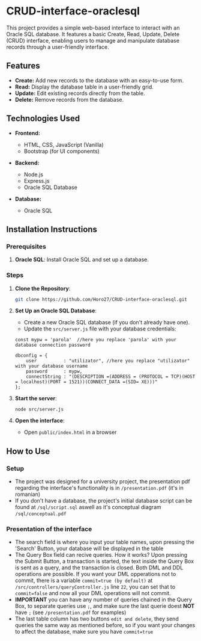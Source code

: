 # CRUD-interface-oraclesql

This project provides a simple web-based interface to interact with an Oracle SQL database. It features a basic Create, Read, Update, Delete (CRUD) interface, enabling users to manage and manipulate database records through a user-friendly interface.

## Features

- **Create:** Add new records to the database with an easy-to-use form.
- **Read:** Display the database table in a user-friendly grid.
- **Update:** Edit existing records directly from the table.
- **Delete:** Remove records from the database.

## Technologies Used

- **Frontend:**
  - HTML, CSS, JavaScript (Vanilla)
  - Bootstrap (for UI components)

- **Backend:**
  - Node.js
  - Express.js
  - Oracle SQL Database

- **Database:**
  - Oracle SQL
  
## Installation Instructions

### Prerequisites
1. **Oracle SQL**: Install Oracle SQL and set up a database.

### Steps

1. **Clone the Repository**:
   ```bash
   git clone https://github.com/Horo27/CRUD-interface-oraclesql.git
   ```

2. **Set Up an Oracle SQL Database**:
   - Create a new Oracle SQL database (if you don't already have one).
   - Update the `src/server.js` file with your database credentials:
     
   ```code
   const mypw = 'parola'  //here you replace 'parola' with your database connection password

   dbconfig = {
       user          : "utilizator", //here you replace "utilizator" with your database username
       password      : mypw,
       connectString : "(DESCRIPTION =(ADDRESS = (PROTOCOL = TCP)(HOST = localhost)(PORT = 1521))(CONNECT_DATA =(SID= XE)))"
   };
   ```

3. **Start the server**:

   ```terminal
   node src/server.js
   ```

   

4. **Open the interface**:
   - Open `public/index.html` in a browser

## How to Use

### Setup
- The project was designed for a university project, the presentation pdf regarding the interface's functionality is in `/presentation.pdf` (it's in romanian)
- If you don't have a database, the project's initial database script can be found at  `/sql/script.sql` aswell as it's conceptual diagram `/sql/conceptual.pdf`
### Presentation of the interface
- The search field is where you input your table names, upon pressing the 'Search' Button, your database will be displayed in the table
- The Query Box field can recive queries. How it works? Upon pressing the Submit Button, a transaction is started, the text inside the Query Box is sent as a query, and the transaction is closed. Both DML and DDL operations are possible. If you want your DML opperations not to commit, there is a variable `commit=true (by default)` at `/src/controllers/queryController.js` line `22`, you can set that to `commit=false` and now all your DML operations will not commit.
- **IMPORTANT** you can have any number of queries chained in the Query Box, to separate queries use `;`, and make sure the last querie doest **NOT** have `;` (see `/presentation.pdf` for examples)
- The last table column has two buttons `edit and delete`, they send queries the same way as mentioned before, so if you want your changes to affect the database, make sure you have `commit=true`

  
